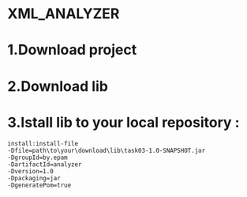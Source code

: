 # XML_ANALYZER 
# 1.Download project
# 2.Download lib 
# 3.Istall lib to your local repository :
    install:install-file    
    -Dfile=path\to\your\download\lib\task03-1.0-SNAPSHOT.jar 
    -DgroupId=by.epam 
    -DartifactId=analyzer 
    -Dversion=1.0 
    -Dpackaging=jar 
    -DgeneratePom=true


